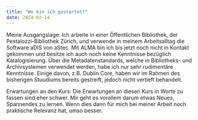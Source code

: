 ```yaml
---
title: "Wo bin ich gestartet?"
date: 2024-02-14
---
```


Meine Ausgangslage:
Ich arbeite in einer Öffentlichen Bibliothek, der Pestalozzi-Bibliothek Zürich, und verwende in meinem Arbeitsalltag die Software aDIS von aStec. Mit ALMA bin ich bis jetzt noch nicht in Kontakt gekommen und besitze ich auch noch keine Kenntnisse bezüglich Katalogisierung. Über die Metadatenstandards, welche in Bibliotheks- und Archivsystemen verwendet werden, habe ich nur sehr rudimentäre Kenntnisse. Einige davon, z.B. Dublin Core, haben wir im Rahmen des bisherigen Stuudiums bereits gestreift, jedoch nicht vertieft behandelt. 


Erwartungen an den Kurs:
Die Erwartungen an diesen Kurs in Worte zu fassen sind eher schwer. Mir geht es vorallem darum etwas Neues, Spannendes zu lernen. Wenn dies dann für mich bei meiner Arbeit noch praktische Relevanz hat, umso besser. 

